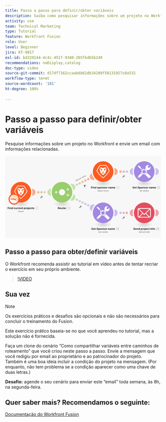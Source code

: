 ```yaml
---
title: Passo a passo para definir/obter variáveis
description: Saiba como pesquisar informações sobre um projeto no Workfront e enviar um email com informações relacionadas no [!DNL Adobe Workfront Fusion].
activity: use
team: Technical Marketing
type: Tutorial
feature: Workfront Fusion
role: User
level: Beginner
jira: KT-9017
exl-id: bd329144-4c4c-451f-9340-265fbdb5b249
recommendations: noDisplay,catalog
doc-type: video
source-git-commit: d17df7162ccaab6b62db34209f50131927c0a532
workflow-type: tm+mt
source-wordcount: '181'
ht-degree: 100%

---
```


# Passo a passo para definir/obter variáveis

Pesquise informações sobre um projeto no Workfront e envie um email com informações relacionadas.

![Uma imagem do cenário do Fusion](assets/universal-connectors-and-routing-8.png)

## Passo a passo para obter/definir variáveis

O Workfront recomenda assistir ao tutorial em vídeo antes de tentar recriar o exercício em seu próprio ambiente.

>[!VIDEO](https://video.tv.adobe.com/v/335276/?quality=12&learn=on&enablevpops)


## Sua vez

>[!NOTE]
>
>Os exercícios práticos e desafios são opcionais e não são necessários para concluir o treinamento do Fusion.

Este exercício prático baseia-se no que você aprendeu no tutorial, mas a solução não é fornecida.

Faça um clone do cenário “Como compartilhar variáveis entre caminhos de roteamento” que você criou neste passo a passo. Envie a mensagem que você redigiu por email ao proprietário e ao patrocinador do projeto. Também é uma boa ideia incluir a condição do projeto na mensagem. (Por enquanto, não tem problema se a condição aparecer como uma chave de duas letras.)

**Desafio:** agende o seu cenário para enviar este “email” toda semana, às 8h, na segunda-feira.

## Quer saber mais? Recomendamos o seguinte:

[Documentação do Workfront Fusion](https://experienceleague.adobe.com/docs/workfront/using/adobe-workfront-fusion/workfront-fusion-2.html?lang=br)
